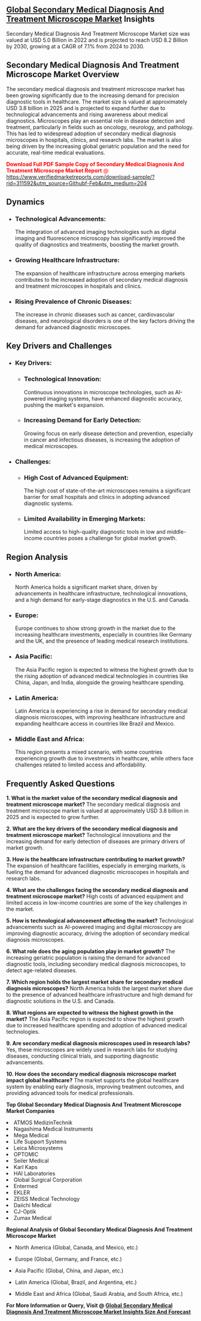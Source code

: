 <h2><a href="https://www.verifiedmarketreports.com/download-sample/?rid=311592&amp;utm_source=Githubf&amp;utm_medium=204" target="_blank">Global Secondary Medical Diagnosis And Treatment Microscope Market</a> Insights</h2><p>Secondary Medical Diagnosis And Treatment Microscope Market size was valued at USD 5.0 Billion in 2022 and is projected to reach USD 8.2 Billion by 2030, growing at a CAGR of 7.1% from 2024 to 2030.</p><p> <h2>Secondary Medical Diagnosis And Treatment Microscope Market Overview</h2> <p>The secondary medical diagnosis and treatment microscope market has been growing significantly due to the increasing demand for precision diagnostic tools in healthcare. The market size is valued at approximately USD 3.8 billion in 2025 and is projected to expand further due to technological advancements and rising awareness about medical diagnostics. Microscopes play an essential role in disease detection and treatment, particularly in fields such as oncology, neurology, and pathology. This has led to widespread adoption of secondary medical diagnosis microscopes in hospitals, clinics, and research labs. The market is also being driven by the increasing global geriatric population and the need for accurate, real-time medical evaluations. <p><span class=""><span style="color: #ff0000;"><strong>Download Full PDF Sample Copy of Secondary Medical Diagnosis And Treatment Microscope Market Report</strong> @ </span><a href="https://www.verifiedmarketreports.com/download-sample/?rid=311592&amp;utm_source=Githubf-Feb&amp;utm_medium=204" target="_blank">https://www.verifiedmarketreports.com/download-sample/?rid=311592&amp;utm_source=Githubf-Feb&amp;utm_medium=204</a></span></p> <h2>Dynamics</h2> <ul> <li><h3>Technological Advancements:</h3> The integration of advanced imaging technologies such as digital imaging and fluorescence microscopy has significantly improved the quality of diagnostics and treatments, boosting the market growth.</li> <li><h3>Growing Healthcare Infrastructure:</h3> The expansion of healthcare infrastructure across emerging markets contributes to the increased adoption of secondary medical diagnosis and treatment microscopes in hospitals and clinics.</li> <li><h3>Rising Prevalence of Chronic Diseases:</h3> The increase in chronic diseases such as cancer, cardiovascular diseases, and neurological disorders is one of the key factors driving the demand for advanced diagnostic microscopes.</li> </ul> <h2>Key Drivers and Challenges</h2> <ul> <li><h3>Key Drivers:</h3> <ul> <li><h3>Technological Innovation:</h3> Continuous innovations in microscope technologies, such as AI-powered imaging systems, have enhanced diagnostic accuracy, pushing the market's expansion.</li> <li><h3>Increasing Demand for Early Detection:</h3> Growing focus on early disease detection and prevention, especially in cancer and infectious diseases, is increasing the adoption of medical microscopes.</li> </ul> </li> <li><h3>Challenges:</h3> <ul> <li><h3>High Cost of Advanced Equipment:</h3> The high cost of state-of-the-art microscopes remains a significant barrier for small hospitals and clinics in adopting advanced diagnostic systems.</li> <li><h3>Limited Availability in Emerging Markets:</h3> Limited access to high-quality diagnostic tools in low and middle-income countries poses a challenge for global market growth.</li> </ul> </li> </ul> <h2>Region Analysis</h2> <ul> <li><h3>North America:</h3> North America holds a significant market share, driven by advancements in healthcare infrastructure, technological innovations, and a high demand for early-stage diagnostics in the U.S. and Canada.</li> <li><h3>Europe:</h3> Europe continues to show strong growth in the market due to the increasing healthcare investments, especially in countries like Germany and the UK, and the presence of leading medical research institutions.</li> <li><h3>Asia Pacific:</h3> The Asia Pacific region is expected to witness the highest growth due to the rising adoption of advanced medical technologies in countries like China, Japan, and India, alongside the growing healthcare spending.</li> <li><h3>Latin America:</h3> Latin America is experiencing a rise in demand for secondary medical diagnosis microscopes, with improving healthcare infrastructure and expanding healthcare access in countries like Brazil and Mexico.</li> <li><h3>Middle East and Africa:</h3> This region presents a mixed scenario, with some countries experiencing growth due to investments in healthcare, while others face challenges related to limited access and affordability.</li> </ul> <h2>Frequently Asked Questions</h2> <p><strong>1. What is the market value of the secondary medical diagnosis and treatment microscope market?</strong> The secondary medical diagnosis and treatment microscope market is valued at approximately USD 3.8 billion in 2025 and is expected to grow further.</p> <p><strong>2. What are the key drivers of the secondary medical diagnosis and treatment microscope market?</strong> Technological innovations and the increasing demand for early detection of diseases are primary drivers of market growth.</p> <p><strong>3. How is the healthcare infrastructure contributing to market growth?</strong> The expansion of healthcare facilities, especially in emerging markets, is fueling the demand for advanced diagnostic microscopes in hospitals and research labs.</p> <p><strong>4. What are the challenges facing the secondary medical diagnosis and treatment microscope market?</strong> High costs of advanced equipment and limited access in low-income countries are some of the key challenges in the market.</p> <p><strong>5. How is technological advancement affecting the market?</strong> Technological advancements such as AI-powered imaging and digital microscopy are improving diagnostic accuracy, driving the adoption of secondary medical diagnosis microscopes.</p> <p><strong>6. What role does the aging population play in market growth?</strong> The increasing geriatric population is raising the demand for advanced diagnostic tools, including secondary medical diagnosis microscopes, to detect age-related diseases.</p> <p><strong>7. Which region holds the largest market share for secondary medical diagnosis microscopes?</strong> North America holds the largest market share due to the presence of advanced healthcare infrastructure and high demand for diagnostic solutions in the U.S. and Canada.</p> <p><strong>8. What regions are expected to witness the highest growth in the market?</strong> The Asia Pacific region is expected to show the highest growth due to increased healthcare spending and adoption of advanced medical technologies.</p> <p><strong>9. Are secondary medical diagnosis microscopes used in research labs?</strong> Yes, these microscopes are widely used in research labs for studying diseases, conducting clinical trials, and supporting diagnostic advancements.</p> <p><strong>10. How does the secondary medical diagnosis microscope market impact global healthcare?</strong> The market supports the global healthcare system by enabling early diagnosis, improving treatment outcomes, and providing advanced tools for medical professionals.</p> </p><p><strong>Top Global Secondary Medical Diagnosis And Treatment Microscope Market Companies</strong></p><div data-test-id=""><p><li>ATMOS MedizinTechnik</li><li> Nagashima Medical Instruments</li><li> Mega Medical</li><li> Life Support Systems</li><li> Leica Microsystems</li><li> OPTOMIC</li><li> Seiler Medical</li><li> Karl Kaps</li><li> HAI Laboratories</li><li> Global Surgical Corporation</li><li> Entermed</li><li> EKLER</li><li> ZEISS Medical Technology</li><li> Daiichi Medical</li><li> CJ-Optik</li><li> Zumax Medical</li></p><div><strong>Regional Analysis of&nbsp;Global Secondary Medical Diagnosis And Treatment Microscope Market</strong></div><ul><li dir="ltr"><p dir="ltr">North America&nbsp;(Global, Canada, and Mexico, etc.)</p></li><li dir="ltr"><p dir="ltr">Europe (Global, Germany, and France, etc.)</p></li><li dir="ltr"><p dir="ltr">Asia Pacific&nbsp;(Global, China, and Japan, etc.)</p></li><li dir="ltr"><p dir="ltr">Latin America&nbsp;(Global, Brazil, and Argentina, etc.)</p></li><li dir="ltr">Middle East and Africa&nbsp;(Global, Saudi Arabia, and South Africa, etc.)</li></ul><p><strong>For More Information or Query, Visit @&nbsp;</strong><strong><a href="https://www.verifiedmarketreports.com/product/secondary-medical-diagnosis-and-treatment-microscope-market/?utm_source=Githubf&amp;utm_medium=204" target="_blank">Global Secondary Medical Diagnosis And Treatment Microscope Market Insights Size And Forecast</a></strong></p></div>
